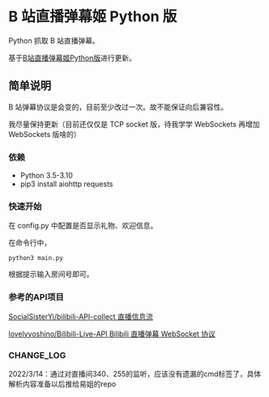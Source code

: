 # B 站直播弹幕姬 Python 版

Python 抓取 B 站直播弹幕。

基于[B站直播弹幕姬Python版](https://github.com/lyyyuna/bilibili_danmu)进行更新。

## 简单说明

B 站弹幕协议是会变的，目前至少改过一次。故不能保证向后兼容性。

我尽量保持更新（目前还仅仅是 TCP socket 版，待我学学 WebSockets 再增加 WebSockets 版啥的）

### 依赖

* Python 3.5-3.10
* pip3 install aiohttp requests

### 快速开始

在 config.py 中配置是否显示礼物、欢迎信息。

在命令行中，

    python3 main.py
    
根据提示输入房间号即可。

### 参考的API项目

[SocialSisterYi/bilibili-API-collect 直播信息流](https://github.com/SocialSisterYi/bilibili-API-collect/blob/master/live/message_stream.md)  

[lovelyyoshino/Bilibili-Live-API Bilibili 直播弹幕 WebSocket 协议](https://github.com/lovelyyoshino/Bilibili-Live-API/blob/master/API.WebSocket.md)

### CHANGE_LOG

2022/3/14：通过对直播间340、255的监听，应该没有遗漏的cmd标签了，具体解析内容准备以后推给易姐的repo
